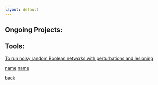```yaml
---
layout: default
---
```



## Ongoing Projects:


## Tools:
[To run noisy random Boolean networks with perturbations and lesioning](https://github.com/basakkcgl/RBNsims)

[name](link)
[name](link)


[back](../index.md)
